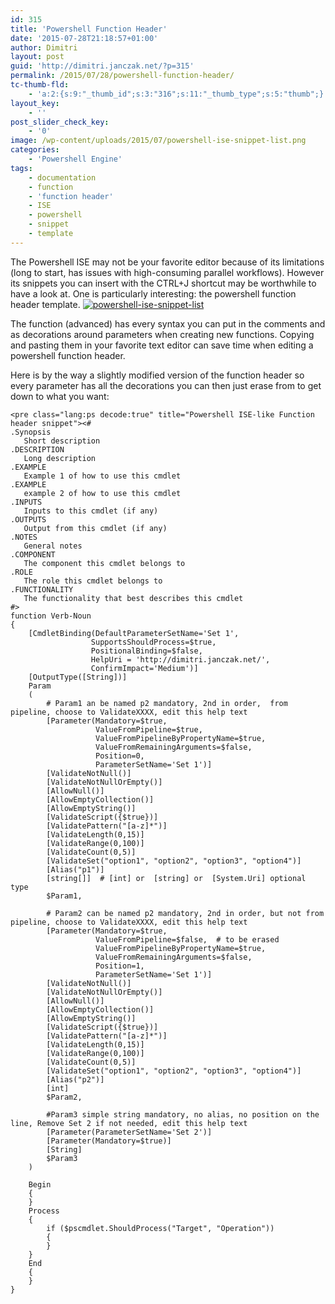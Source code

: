```yaml
---
id: 315
title: 'Powershell Function Header'
date: '2015-07-28T21:18:57+01:00'
author: Dimitri
layout: post
guid: 'http://dimitri.janczak.net/?p=315'
permalink: /2015/07/28/powershell-function-header/
tc-thumb-fld:
    - 'a:2:{s:9:"_thumb_id";s:3:"316";s:11:"_thumb_type";s:5:"thumb";}'
layout_key:
    - ''
post_slider_check_key:
    - '0'
image: /wp-content/uploads/2015/07/powershell-ise-snippet-list.png
categories:
    - 'Powershell Engine'
tags:
    - documentation
    - function
    - 'function header'
    - ISE
    - powershell
    - snippet
    - template
---
```


The Powershell ISE may not be your favorite editor because of its limitations (long to start, has issues with high-consuming parallel workflows). However its snippets you can insert with the CTRL+J shortcut may be worthwhile to have a look at. One is particularly interesting: the powershell function header template. [![powershell-ise-snippet-list](http://dimitri.janczak.net/wp-content/uploads/2015/07/powershell-ise-snippet-list.png)](http://dimitri.janczak.net/wp-content/uploads/2015/07/powershell-ise-snippet-list.png)

The function (advanced) has every syntax you can put in the comments and as decorations around parameters when creating new functions. Copying and pasting them in your favorite text editor can save time when editing a powershell function header.

Here is by the way a slightly modified version of the function header so every parameter has all the decorations you can then just erase from to get down to what you want:

```
<pre class="lang:ps decode:true" title="Powershell ISE-like Function header snippet"><#
.Synopsis
   Short description
.DESCRIPTION
   Long description
.EXAMPLE
   Example 1 of how to use this cmdlet
.EXAMPLE
   example 2 of how to use this cmdlet
.INPUTS
   Inputs to this cmdlet (if any)
.OUTPUTS
   Output from this cmdlet (if any)
.NOTES
   General notes
.COMPONENT
   The component this cmdlet belongs to
.ROLE
   The role this cmdlet belongs to
.FUNCTIONALITY
   The functionality that best describes this cmdlet
#>
function Verb-Noun
{
    [CmdletBinding(DefaultParameterSetName='Set 1', 
                  SupportsShouldProcess=$true, 
                  PositionalBinding=$false,
                  HelpUri = 'http://dimitri.janczak.net/',
                  ConfirmImpact='Medium')]
    [OutputType([String])]
    Param
    (
        # Param1 an be named p2 mandatory, 2nd in order,  from pipeline, choose to ValidateXXXX, edit this help text
        [Parameter(Mandatory=$true, 
                   ValueFromPipeline=$true,
                   ValueFromPipelineByPropertyName=$true, 
                   ValueFromRemainingArguments=$false, 
                   Position=0,
                   ParameterSetName='Set 1')]
        [ValidateNotNull()]
        [ValidateNotNullOrEmpty()]
        [AllowNull()]  
        [AllowEmptyCollection()]
        [AllowEmptyString()]
        [ValidateScript({$true})]
        [ValidatePattern("[a-z]*")]
        [ValidateLength(0,15)]
        [ValidateRange(0,100)]
        [ValidateCount(0,5)]
        [ValidateSet("option1", "option2", "option3", "option4")]
        [Alias("p1")] 
        [string[]]  # [int] or  [string] or  [System.Uri] optional type
        $Param1,

        # Param2 can be named p2 mandatory, 2nd in order, but not from pipeline, choose to ValidateXXXX, edit this help text
        [Parameter(Mandatory=$true, 
                   ValueFromPipeline=$false,  # to be erased
                   ValueFromPipelineByPropertyName=$true,  
                   ValueFromRemainingArguments=$false, 
                   Position=1,
                   ParameterSetName='Set 1')]
        [ValidateNotNull()]
        [ValidateNotNullOrEmpty()]
        [AllowNull()]  
        [AllowEmptyCollection()]
        [AllowEmptyString()]
        [ValidateScript({$true})]
        [ValidatePattern("[a-z]*")]
        [ValidateLength(0,15)]
        [ValidateRange(0,100)]
        [ValidateCount(0,5)]
        [ValidateSet("option1", "option2", "option3", "option4")]
        [Alias("p2")] 
        [int]
        $Param2,

        #Param3 simple string mandatory, no alias, no position on the line, Remove Set 2 if not needed, edit this help text
        [Parameter(ParameterSetName='Set 2')]
        [Parameter(Mandatory=$true)]    
        [String]
        $Param3
    )

    Begin
    {
    }
    Process
    {
        if ($pscmdlet.ShouldProcess("Target", "Operation"))
        {
        }
    }
    End
    {
    }
}
```